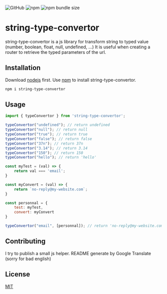 ![GitHub](https://img.shields.io/github/license/benevolarX/string-type-convertor?style=for-the-badge)
![npm](https://img.shields.io/npm/dw/string-type-convertor?style=for-the-badge)
![npm bundle size](https://img.shields.io/bundlephobia/min/string-type-convertor?style=for-the-badge)

# string-type-convertor
string-type-convertor is a js library for transform string to typed value (number, boolean, float, null, undefined, ...)
It is useful when creating a router to retrieve the typed parameters of the url.

## Installation

Download [nodejs](https://nodejs.org/) first.
Use [npm](https://www.npmjs.com/package/npm) to install string-type-convertor.

```bash
npm i string-type-convertor
```

## Usage

```js
import { typeConvertor } from 'string-type-convertor';

typeConvertor("undefined"); // return undefined
typeConvertor("null"); // return null
typeConvertor("true"); // return true
typeConvertor("false"); // return false
typeConvertor("37n"); // return 37n
typeConvertor("3.14"); // return 3.14
typeConvertor("150"); // return 150
typeConvertor("hello"); // return 'hello'

const myTest = (val) => {
    return val === 'email';
}

const myConvert = (val) => {
    return `no-reply@my-website.com`;
}

const personnal = {
    test: myTest,
    convert: myConvert
}

typeConvertor("email", [personnal]); // return 'no-reply@my-website.com'


```

## Contributing
I try to publish a small js helper.
README generate by Google Translate (sorry for bad english)

## License
[MIT](https://github.com/benevolarX/string-type-convertor/blob/main/LICENSE)
